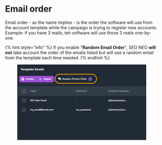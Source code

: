 # Email order

Email order - as the name implies - is the order the software will use from the account template while the campaign is trying to register new accounts. Example: if you have 3 mails, teh software will use those 3 mails one-by-one.

{% hint style="info" %}
If you enable "**Random Email Order**", SEO NEO **will not** take account the order of the emails listed but will use a random email from the template each time needed.
{% endhint %}

<figure><img src="../../.gitbook/assets/email random order (1).jpg" alt=""><figcaption></figcaption></figure>
